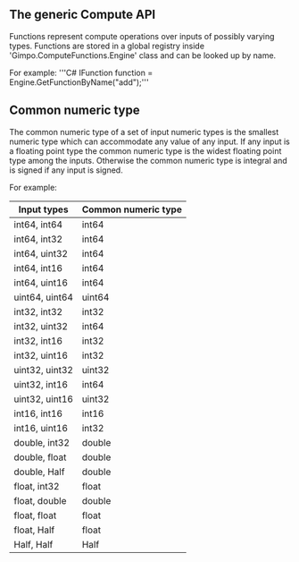 ## The generic Compute API
Functions represent compute operations over inputs of possibly varying types. 
Functions are stored in a global registry inside 'Gimpo.ComputeFunctions.Engine' class and can be looked up by name.

For example:
'''C# IFunction function = Engine.GetFunctionByName("add");'''

## Common numeric type

The common numeric type of a set of input numeric types is the smallest numeric type which can accommodate any value of any input. If any input is a floating point type the common numeric type is the widest floating point type among the inputs. Otherwise the common numeric type is integral and is signed if any input is signed. 

For example:

| Input types       | Common numeric type  |
|-------------------|----------------------|
| int64, int64      | int64                |
| int64, int32      | int64                |
| int64, uint32     | int64                |
| int64, int16      | int64                |
| int64, uint16     | int64                |
| uint64, uint64    | uint64               |
| int32, int32      | int32                |
| int32, uint32     | int64                |
| int32, int16      | int32                |
| int32, uint16     | int32                |
| uint32, uint32    | uint32               |
| uint32, int16     | int64                |
| uint32, uint16    | uint32               |
| int16, int16      | int16                |
| int16, uint16     | int32                |
| double, int32     | double               |
| double, float     | double               |
| double, Half      | double               |
| float,  int32     | float                |
| float, double     | double               |
| float, float      | float                |
| float, Half       | float                |
| Half, Half        | Half                 |

